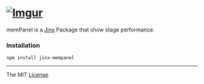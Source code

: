# [![Imgur](http://i.imgur.com/FHjshUv.png)](https://github.com/webcaetano/jinx)

memPanel is a [Jinx](https://github.com/webcaetano/jinx) Package that show stage performance.

### Installation

```
npm install jinx-mempanel
```

---------------------------------

The MIT [License](https://raw.githubusercontent.com/webcaetano/memPanel/master/LICENSE.md)
